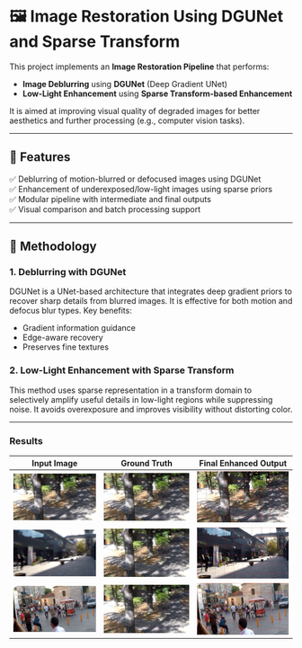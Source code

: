 # 🖼️ Image Restoration Using DGUNet and Sparse Transform

This project implements an **Image Restoration Pipeline** that performs:

- **Image Deblurring** using **DGUNet** (Deep Gradient UNet)
- **Low-Light Enhancement** using **Sparse Transform-based Enhancement**

It is aimed at improving visual quality of degraded images for better aesthetics and further processing (e.g., computer vision tasks).

---

## 📌 Features

✅ Deblurring of motion-blurred or defocused images using DGUNet  
✅ Enhancement of underexposed/low-light images using sparse priors  
✅ Modular pipeline with intermediate and final outputs  
✅ Visual comparison and batch processing support

---

## 🧠 Methodology

### 1. Deblurring with DGUNet

DGUNet is a UNet-based architecture that integrates deep gradient priors to recover sharp details from blurred images. It is effective for both motion and defocus blur types. Key benefits:

- Gradient information guidance
- Edge-aware recovery
- Preserves fine textures

### 2. Low-Light Enhancement with Sparse Transform

This method uses sparse representation in a transform domain to selectively amplify useful details in low-light regions while suppressing noise. It avoids overexposure and improves visibility without distorting color.

---

### Results
| Input Image | Ground Truth | Final Enhanced Output |
|----------------|------------------|------------------------|
|<img src="./Input/Deblur/Garden.png" width="300"/> | <img src="./Input/Deblur/Garden.png" width="300"/> | <img src="./output/Deblur/image (1).webp" width="300"/>|
|<img src="./Input/Deblur/Scenary.png" width="300"/> | <img src="./Input/Deblur/Garden.png" width="300"/> | <img src="./output/Deblur/image (2).webp" width="300"/>|
<img src="./Input/Deblur/Spain.png" width="300"/> | <img src="./Input/Deblur/Garden.png" width="300"/> | <img src="./output/Deblur/image (3).webp" width="300"/>|

